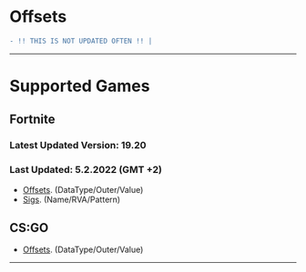 # Offsets
```diff
- !! THIS IS NOT UPDATED OFTEN !! | 
```

---------------------
# Supported Games

## Fortnite
### Latest Updated Version: 19.20
### Last Updated: 5.2.2022 (GMT +2)

- [Offsets](https://github.com/ofDataa/offsets/blob/main/fortnite/offsets). (DataType/Outer/Value)
- [Sigs](https://github.com/ofDataa/offsets/blob/main/fortnite/sigs). (Name/RVA/Pattern)

## CS:GO

- [Offsets](https://github.com/ofDataa/offsets/blob/main/csgo/offsets). (DataType/Outer/Value)

---------------------
